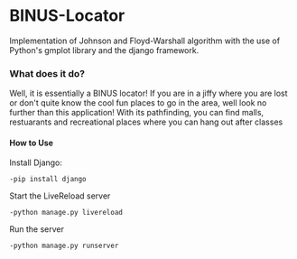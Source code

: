 # BINUS-Locator
Implementation of Johnson and Floyd-Warshall algorithm with the use of Python's gmplot library and the django framework.

### What does it do?
Well, it is essentially a BINUS locator! If you are in a jiffy where you are lost or don't quite know the cool fun places to go in the area, well look no further than this application! With its pathfinding, you can find malls, restuarants and recreational places where you can hang out after classes

#### How to Use

Install Django:
```
-pip install django
```
Start the LiveReload server
```
-python manage.py livereload
```
Run the server
```
-python manage.py runserver
```

